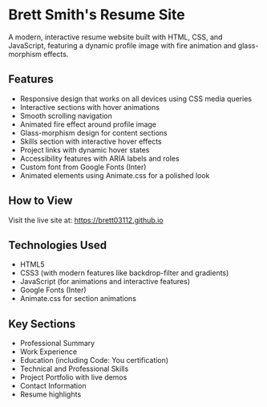 # Brett Smith's Resume Site

A modern, interactive resume website built with HTML, CSS, and JavaScript, featuring a dynamic profile image with fire animation and glass-morphism effects.

## Features

- Responsive design that works on all devices using CSS media queries
- Interactive sections with hover animations
- Smooth scrolling navigation
- Animated fire effect around profile image
- Glass-morphism design for content sections
- Skills section with interactive hover effects
- Project links with dynamic hover states
- Accessibility features with ARIA labels and roles
- Custom font from Google Fonts (Inter)
- Animated elements using Animate.css for a polished look

## How to View

Visit the live site at: <https://brett03112.github.io>

## Technologies Used

- HTML5
- CSS3 (with modern features like backdrop-filter and gradients)
- JavaScript (for animations and interactive features)
- Google Fonts (Inter)
- Animate.css for section animations

## Key Sections

- Professional Summary
- Work Experience
- Education (including Code: You certification)
- Technical and Professional Skills
- Project Portfolio with live demos
- Contact Information
- Resume highlights
